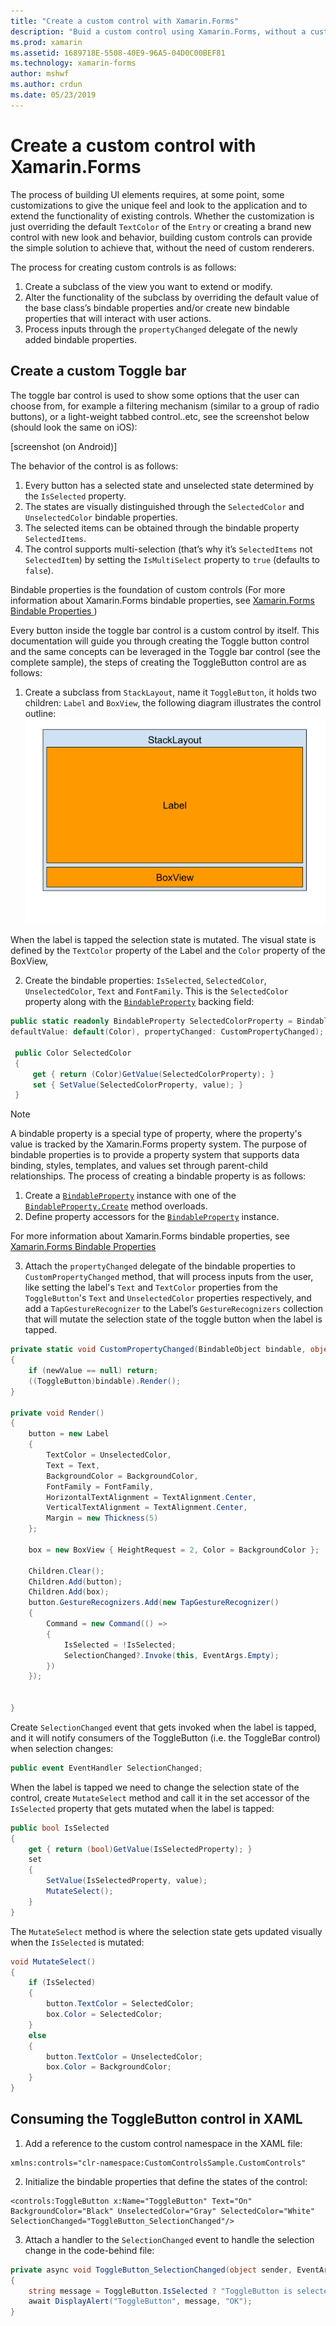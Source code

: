 ```yaml
---
title: "Create a custom control with Xamarin.Forms"
description: "Buid a custom control using Xamarin.Forms, without a custom renderer."
ms.prod: xamarin
ms.assetid: 1689718E-5508-40E9-96A5-04D0C00BEF81
ms.technology: xamarin-forms
author: mshwf
ms.author: crdun
ms.date: 05/23/2019
---
```

# Create a custom control with Xamarin.Forms

The process of building UI elements requires, at some point, some customizations to give the unique feel and look to the application and to extend the functionality of existing controls. Whether the customization is just overriding the default `TextColor` of the `Entry` or creating a brand new control with new look and behavior, building custom controls can provide the simple solution to achieve that, without the need of custom renderers.

The process for creating custom controls is as follows:

1. Create a subclass of the view you want to extend or modify.
2. Alter the functionality of the subclass by overriding the default value of the base class’s bindable properties and/or create new bindable properties that will interact with user actions.
3. Process inputs through the `propertyChanged` delegate of the newly added bindable properties.

## Create a custom Toggle bar

The toggle bar control is used to show some options that the user can choose from, for example a filtering mechanism (similar to a group of radio buttons), or a light-weight tabbed control..etc, see the screenshot below (should look the same on iOS):

[screenshot (on Android)]

The behavior of the control is as follows:

1. Every button has a selected state and unselected state determined by the `IsSelected` property.
2. The states are visually distinguished through the `SelectedColor` and `UnselectedColor` bindable properties.
3. The selected items can be obtained through the bindable property `SelectedItems`.
4. The control supports multi-selection (that’s why it’s `SelectedItems` not `SelectedItem`) by setting the `IsMultiSelect` property to `true` (defaults to `false`).

Bindable properties is the foundation of custom controls (For more information about Xamarin.Forms bindable properties, see [Xamarin.Forms Bindable Properties
](~/xamarin-forms/xaml/bindable-properties.md))

Every button inside the toggle bar control is a custom control by itself. This documentation will guide you through creating the Toggle button control and the same concepts can be leveraged in the Toggle bar control (see the complete sample), the steps of creating the ToggleButton control are as follows:
1. Create a subclass from `StackLayout`, name it `ToggleButton`, it holds two children: `Label` and `BoxView`, the following diagram illustrates the control outline:
![](custom-controls-images/togglebutton-layout.png "Togle bar control outline")

When the label is tapped the selection state is mutated. The visual state is defined by the `TextColor` property of the Label and the `Color` property of the BoxView,

2. Create the bindable properties: `IsSelected`, `SelectedColor`, `UnselectedColor`, `Text` and `FontFamily`. This is the `SelectedColor` property along with the [`BindableProperty`](xref:Xamarin.Forms.BindableProperty) backing field:

```csharp
public static readonly BindableProperty SelectedColorProperty = BindableProperty.Create(nameof(SelectedColor), typeof(Color), typeof(ToggleButton),
defaultValue: default(Color), propertyChanged: CustomPropertyChanged);

 public Color SelectedColor
 {
     get { return (Color)GetValue(SelectedColorProperty); }
     set { SetValue(SelectedColorProperty, value); }
 }
 ```
 
> [!NOTE]
> A bindable property is a special type of property, where the property's value is tracked by the Xamarin.Forms property system. 
> The purpose of bindable properties is to provide a property system that supports data binding, styles, templates, and values set through
> parent-child relationships.
The process of creating a bindable property is as follows:
> 1. Create a [`BindableProperty`](xref:Xamarin.Forms.BindableProperty) instance with one of the [`BindableProperty.Create`](xref:Xamarin.Forms.BindableProperty.Create*) method overloads.
> 2. Define property accessors for the [`BindableProperty`](xref:Xamarin.Forms.BindableProperty) instance.
>   
> For more information about Xamarin.Forms bindable properties, see [Xamarin.Forms Bindable Properties
> ](~/xamarin-forms/xaml/bindable-properties.md)

3. Attach the `propertyChanged` delegate of the bindable properties to `CustomPropertyChanged` method, that will process inputs from the user, like setting the label's `Text` and `TextColor` properties from the `ToggleButton`'s `Text` and `UnselectedColor` properties respectively, and add a `TapGestureRecognizer` to the Label’s `GestureRecognizers` collection that will mutate the selection state of the toggle button when the label is tapped.

```csharp
private static void CustomPropertyChanged(BindableObject bindable, object oldValue, object newValue)
{
    if (newValue == null) return;
    ((ToggleButton)bindable).Render();
}

private void Render()
{
    button = new Label
    {
        TextColor = UnselectedColor,
        Text = Text,
        BackgroundColor = BackgroundColor,
        FontFamily = FontFamily,
        HorizontalTextAlignment = TextAlignment.Center,
        VerticalTextAlignment = TextAlignment.Center,
        Margin = new Thickness(5)
    };

    box = new BoxView { HeightRequest = 2, Color = BackgroundColor };

    Children.Clear();
    Children.Add(button);
    Children.Add(box);
    button.GestureRecognizers.Add(new TapGestureRecognizer()
    {
        Command = new Command(() =>
        {
            IsSelected = !IsSelected;
            SelectionChanged?.Invoke(this, EventArgs.Empty);
        })
    });


}
```
Create `SelectionChanged` event that gets invoked when the label is tapped, and it will notify consumers of the ToggleButton (i.e. the ToggleBar control) when selection changes:

```csharp
public event EventHandler SelectionChanged;
```

When the label is tapped we need to change the selection state of the control, create `MutateSelect` method and call it in the set accessor of the `IsSelected` property that gets mutated when the label is tapped:
```csharp
public bool IsSelected
{
    get { return (bool)GetValue(IsSelectedProperty); }
    set
    {
        SetValue(IsSelectedProperty, value);
        MutateSelect();
    }
}
```

The `MutateSelect` method is where the selection state gets updated visually when the `IsSelected` is mutated:

```csharp
void MutateSelect()
{
    if (IsSelected)
    {
        button.TextColor = SelectedColor;
        box.Color = SelectedColor;
    }
    else
    {
        button.TextColor = UnselectedColor;
        box.Color = BackgroundColor;
    }
}
```

## Consuming the ToggleButton control in XAML
 1. Add a reference to the custom control namespace in the XAML file:
 ```xaml
xmlns:controls="clr-namespace:CustomControlsSample.CustomControls"
```
 2. Initialize the bindable properties that define the states of the control:
```xaml
<controls:ToggleButton x:Name="ToggleButton" Text="On" BackgroundColor="Black" UnselectedColor="Gray" SelectedColor="White" SelectionChanged="ToggleButton_SelectionChanged"/>
```
3. Attach a handler to the `SelectionChanged` event to handle the selection change in the code-behind file:
```csharp
private async void ToggleButton_SelectionChanged(object sender, EventArgs e)
{
    string message = ToggleButton.IsSelected ? "ToggleButton is selected" : "ToggleButton is unselected";
    await DisplayAlert("ToggleButton", message, "OK");
}
```

